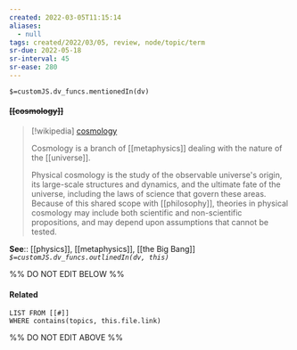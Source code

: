 ```yaml
---
created: 2022-03-05T11:15:14 
aliases:
  - null
tags: created/2022/03/05, review, node/topic/term
sr-due: 2022-05-18
sr-interval: 45
sr-ease: 280
---
```

`$=customJS.dv_funcs.mentionedIn(dv)`

#### <s class="topic-title">[[cosmology]]</s>

> [!wikipedia] [cosmology](https://en.wikipedia.org/wiki/Cosmology)
> 
> Cosmology is a branch of [[metaphysics]] dealing with the nature of the [[universe]]. 
> 
> Physical cosmology is the study of the observable universe's origin, its large-scale structures and dynamics, and the ultimate fate of the universe, including the laws of science that govern these areas.
> Because of this shared scope with [[philosophy]], theories in physical cosmology may include both scientific and non-scientific propositions, and may depend upon assumptions that cannot be tested.
>

**See**:: [[physics]], [[metaphysics]], [[the Big Bang]]
*`$=customJS.dv_funcs.outlinedIn(dv, this)`*

%% DO NOT EDIT BELOW %%

#### Related 

```dataview
LIST FROM [[#]]
WHERE contains(topics, this.file.link)
```
%% DO NOT EDIT ABOVE %%
